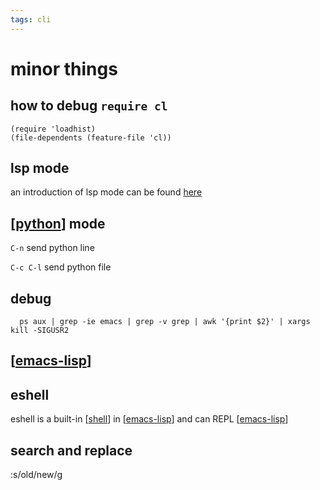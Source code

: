 ```yaml
---
tags: cli
---
```

# minor things

## how to debug `require cl`

```emacs-lisp
(require 'loadhist)
(file-dependents (feature-file 'cl))
```

## lsp mode

an introduction of lsp mode can be found [here](https://emacs-lsp.github.io/lsp-mode/tutorials/how-to-turn-off/)

## [[python]] mode

`C-n` send python line

`C-c C-l` send python file

## debug

```shell
  ps aux | grep -ie emacs | grep -v grep | awk '{print $2}' | xargs kill -SIGUSR2
```

## [[emacs-lisp]]

## eshell

eshell is a built-in [[shell]] in [[emacs-lisp]] and can REPL [[emacs-lisp]]

## search and replace

  :s/old/new/g

[//begin]: # "Autogenerated link references for markdown compatibility"
[python]: ../python/python.md "python"
[emacs-lisp]: emacs-lisp.md "cl-lib"
[shell]: shell.md "shell"
[emacs-lisp]: emacs-lisp.md "cl-lib"
[emacs-lisp]: emacs-lisp.md "cl-lib"
[//end]: # "Autogenerated link references"
